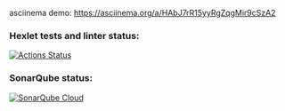 asciinema demo: https://asciinema.org/a/HAbJ7rR15yyRgZqgMir9cSzA2

### Hexlet tests and linter status:
[![Actions Status](https://github.com/sailorKenobi/backend-project-lvl1/actions/workflows/hexlet-check.yml/badge.svg)](https://github.com/sailorKenobi/backend-project-lvl1/actions)

### SonarQube status:
[![SonarQube Cloud](https://sonarcloud.io/images/project_badges/sonarcloud-light.svg)](https://sonarcloud.io/summary/new_code?id=sailorKenobi_backend-project-lvl1)